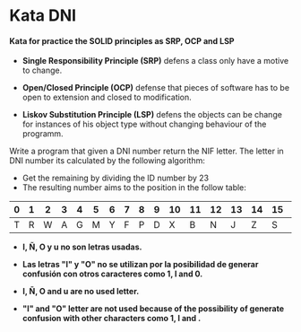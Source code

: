 # Kata DNI

#### **Kata for practice the SOLID principles as SRP, OCP and LSP**

- **Single Responsibility Principle (SRP)** defens a class only have a motive to change.

- **Open/Closed Principle (OCP)** defense that  pieces of software has to be open to extension and closed to modification.

- **Liskov Substitution Principle (LSP)** defens the objects can be change for instances of his object type without changing behaviour of the programm.

Write a program that given a DNI number return the NIF letter. The letter in DNI number its calculated by the following algorithm:

* Get the remaining by dividing the ID number by 23
* The resulting number aims to the position in the follow table:



| 0   | 1   | 2   | 3   | 4   | 5   | 6   | 7   | 8   | 9   | 10  | 11  | 12  | 13  | 14  | 15  | 16  | 17  | 18  | 19  | 20  | 21  |
| --- | --- | --- | --- | --- | --- | --- | --- | --- | --- | --- | --- | --- | --- | --- | --- | --- | --- | --- | --- | --- | --- |
| T   | R   | W   | A   | G   | M   | Y   | F   | P   | D   | X   | B   | N   | J   | Z   | S   | Q   | V   | H   | L   | C   | K   |


- **I, Ñ, O y u no son letras usadas.**

- **Las letras "I" y "O" no se utilizan por la posibilidad de generar confusión con otros caracteres como 1, l and 0.**

- **I, Ñ, O and u are no used letter.** 
- **"I" and "O" letter are not used because of the possibility of generate confusion with other characters como 1, l and .**
